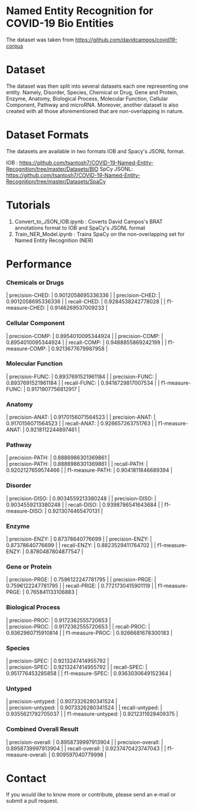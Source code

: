 # Named Entity Recognition for COVID-19 Bio Entities
The dataset was taken from https://github.com/davidcampos/covid19-corpus

# Dataset
The dataset was then split into several datasets each one representing one entity. Namely, Disorder, Species, Chemical or Drug, 
Gene and Protein, Enzyme, Anatomy, Biological Process, Molecular Function, Cellular Component, Pathway	and microRNA. Moreover, another dataset is also created with all those aforementioned that are non-overlapping in nature. 

# Dataset Formats
The datasets are available in two formats IOB and Spacy's JSONL format. 

IOB : https://github.com/tsantosh7/COVID-19-Named-Entity-Recognition/tree/master/Datasets/BIO
SpCy JSONL: https://github.com/tsantosh7/COVID-19-Named-Entity-Recognition/tree/master/Datasets/SpaCy

# Tutorials
1. Convert_to_JSON_IOB.ipynb : Coverts David Campos's BRAT annotations format to IOB and SpaCy's JSONL format
2. Train_NER_Model.ipynb : Trains SpaCy on the non-overlapping set for Named Entity Recognition (NER)

# Performance

### Chemicals or Drugs

|     precision-CHED:     	| 0.9012058695336336 	|
|     precision-CHED:     	| 0.9012058695336336 	|
|     recall-CHED:      	| 0.9284538242778028 	|
|     f1-measure-CHED:    	| 0.9146269537009233 	|


### Cellular Component  
|     precision-COMP:     	| 0.8954010095344924 	|
|     precision-COMP:     	| 0.8954010095344924 	|
|       recall-COMP:      	| 0.9488855869242199 	|
|     f1-measure-COMP:    	| 0.9213677679987958 	|

### Molecular Function 
|     precision-FUNC:     	| 0.8937691521961184 	|
|     precision-FUNC:     	| 0.8937691521961184 	|
|       recall-FUNC:      	| 0.9418729817007534 	|
|     f1-measure-FUNC:    	| 0.9171907756812917 	|

###         Anatomy
|     precision-ANAT:     	| 0.9170156071564523 	|
|     precision-ANAT:     	| 0.9170156071564523 	|
|       recall-ANAT:      	|  0.926657263751763 	|
|     f1-measure-ANAT:    	| 0.9218112244897461 	|

###      Pathway       
|     precision-PATH:     	| 0.8886986301369861 	|  	
|     precision-PATH:     	| 0.8886986301369861 	|
|       recall-PATH:      	| 0.9202127659574466 	|
|     f1-measure-PATH:    	| 0.9041811846689394 	|


###         Disorder        	
|     precision-DISO:     	| 0.9034559213380248 	|
|     precision-DISO:     	| 0.9034559213380248 	|
|       recall-DISO:      	| 0.9398786541643684 	|
|     f1-measure-DISO:    	| 0.9213074465470131 	|

###       Enzyme     
|     precision-ENZY:     	|  0.87378640776699  	|
|     precision-ENZY:     	|  0.87378640776699  	|
|       recall-ENZY:      	| 0.8823529411764702 	|
|     f1-measure-ENZY:    	| 0.8780487804877547 	|


###     Gene or Protein     
|     precision-PRGE:     	| 0.7596122247781795 	|
|     precision-PRGE:     	| 0.7596122247781795 	|
|       recall-PRGE:      	| 0.7721730415901119 	|
|     f1-measure-PRGE:    	|  0.765841133106883 	|

###    Biological Process  
|     precision-PROC:     	| 0.9172362555720653 	| 	
|     precision-PROC:     	| 0.9172362555720653 	|
|       recall-PROC:      	| 0.9362960715910814 	|
|     f1-measure-PROC:    	| 0.9266681678300183 	|

### Species    
|     precision-SPEC:     	| 0.9213247414955792 	|             	
|     precision-SPEC:     	| 0.9213247414955792 	|
|       recall-SPEC:      	|  0.951776453285858 	|
|     f1-measure-SPEC:    	| 0.9363030649152364 	|

###         Untyped     
|    precision-untyped:   	| 0.9073326280341524 	|    	
|    precision-untyped:   	| 0.9073326280341524 	|
|     recall-untyped:     	| 0.9355621792705037 	|
|   f1-measure-untyped:   	| 0.9212311928409375 	|

###  Combined Overall Result 	
|    precision-overall:   	| 0.8958739997913904 	|
|    precision-overall:   	| 0.8958739997913904 	|
|     recall-overall:     	| 0.9237470423747043 	|
|   f1-measure-overall:   	|  0.909597040779998 	|

# Contact
If you would like to know more or contribute, please send an e-mail or submit a pull request.